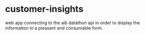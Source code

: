 # customer-insights
web app connecting to the aib datathon api in order to display the information in a pleasant and consumable form.
